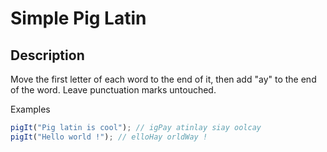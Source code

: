 # Simple Pig Latin

## Description

Move the first letter of each word to the end of it, then add "ay" to the end of the word. Leave punctuation marks untouched.

Examples

```js
pigIt("Pig latin is cool"); // igPay atinlay siay oolcay
pigIt("Hello world !"); // elloHay orldWay !
```
